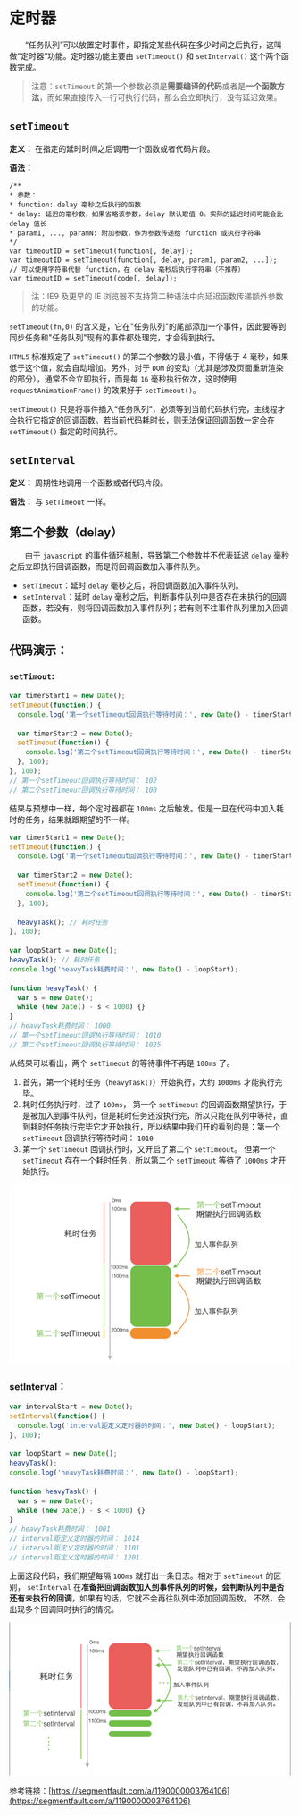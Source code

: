 # 定时器

&emsp;&emsp;“任务队列”可以放置定时事件，即指定某些代码在多少时间之后执行，这叫做“定时器”功能。定时器功能主要由 `setTimeout()` 和 `setInterval()` 这个两个函数完成。

> 注意：`setTimeout` 的第一个参数必须是**需要编译的代码**或者是**一个函数方法**，而如果直接传入一行可执行代码，那么会立即执行，没有延迟效果。 

## `setTimeout`

**定义：** 在指定的延时时间之后调用一个函数或者代码片段。

**语法：**

```
/**
* 参数：
* function: delay 毫秒之后执行的函数
* delay: 延迟的毫秒数，如果省略该参数，delay 默认取值 0。实际的延迟时间可能会比 delay 值长
* param1, ..., paramN: 附加参数，作为参数传递给 function 或执行字符串
*/
var timeoutID = setTimeout(function[, delay]);
var timeoutID = setTimeout(function[, delay, param1, param2, ...]);
// 可以使用字符串代替 function，在 delay 毫秒后执行字符串（不推荐）
var timeoutID = setTimeout(code[, delay]);
```

> 注：IE9 及更早的 IE 浏览器不支持第二种语法中向延迟函数传递额外参数的功能。

`setTimeout(fn,0)` 的含义是，它在"任务队列"的尾部添加一个事件，因此要等到同步任务和"任务队列"现有的事件都处理完，才会得到执行。

`HTML5` 标准规定了 `setTimeout()` 的第二个参数的最小值，不得低于 4 毫秒，如果低于这个值，就会自动增加。另外，对于 `DOM` 的变动（尤其是涉及页面重新渲染的部分），通常不会立即执行，而是每 `16` 毫秒执行依次，这时使用 `requestAnimationFrame()` 的效果好于 `setTimeout()`。

`setTimeout()` 只是将事件插入“任务队列”，必须等到当前代码执行完，主线程才会执行它指定的回调函数。若当前代码耗时长，则无法保证回调函数一定会在 `setTimeout()` 指定的时间执行。

## `setInterval`

**定义：** 周期性地调用一个函数或者代码片段。

**语法：** 与 `setTimeout` 一样。

## 第二个参数（delay）

&emsp;&emsp;由于 `javascript` 的事件循环机制，导致第二个参数并不代表延迟 `delay` 毫秒之后立即执行回调函数，而是将回调函数加入事件队列。

- `setTimeout`：延时 `delay` 毫秒之后，将回调函数加入事件队列。
- `setInterval`：延时 `delay` 毫秒之后，判断事件队列中是否存在未执行的回调函数，若没有，则将回调函数加入事件队列；若有则不往事件队列里加入回调函数。

## 代码演示：

### `setTimout`:

```js
var timerStart1 = new Date();
setTimeout(function() {
  console.log('第一个setTimeout回调执行等待时间：', new Date() - timerStart1);

  var timerStart2 = new Date();
  setTimeout(function() {
    console.log('第二个setTimeout回调执行等待时间：', new Date() - timerStart2);
  }, 100);
}, 100);
// 第一个setTimeout回调执行等待时间： 102
// 第二个setTimeout回调执行等待时间： 100
```

结果与预想中一样，每个定时器都在 `100ms` 之后触发。但是一旦在代码中加入耗时的任务，结果就跟期望的不一样。

```js
var timerStart1 = new Date();
setTimeout(function() {
  console.log('第一个setTimeout回调执行等待时间：', new Date() - timerStart1);

  var timerStart2 = new Date();
  setTimeout(function() {
    console.log('第二个setTimeout回调执行等待时间：', new Date() - timerStart2);
  }, 100);

  heavyTask(); // 耗时任务
}, 100);

var loopStart = new Date();
heavyTask(); // 耗时任务
console.log('heavyTask耗费时间：', new Date() - loopStart);

function heavyTask() {
  var s = new Date();
  while (new Date() - s < 1000) {}
}
// heavyTask耗费时间： 1000
// 第一个setTimeout回调执行等待时间： 1010
// 第二个setTimeout回调执行等待时间： 1025
```

从结果可以看出，两个 `setTimeout` 的等待事件不再是 `100ms` 了。

1. 首先，第一个耗时任务（`heavyTask()`）开始执行，大约 `1000ms` 才能执行完毕。
2. 耗时任务执行时，过了 `100ms`， 第一个 `setTimeout` 的回调函数期望执行，于是被加入到事件队列，但是耗时任务还没执行完，所以只能在队列中等待，直到耗时任务执行完毕它才开始执行，所以结果中我们开的看到的是：第一个 `setTimeout` 回调执行等待时间： `1010`
3. 第一个 `setTimeout` 回调执行时，又开启了第二个 `setTimeout`。 但第一个 `setTimeout` 存在一个耗时任务，所以第二个 `setTimeout` 等待了 `1000ms` 才开始执行。

![](/assets/javascript/setTimeout.png)

### setInterval：

```js
var intervalStart = new Date();
setInterval(function() {
  console.log('interval距定义定时器的时间：', new Date() - loopStart);
}, 100);

var loopStart = new Date();
heavyTask();
console.log('heavyTask耗费时间：', new Date() - loopStart);

function heavyTask() {
  var s = new Date();
  while (new Date() - s < 1000) {}
}
// heavyTask耗费时间： 1001
// interval距定义定时器的时间： 1014
// interval距定义定时器的时间： 1101
// interval距定义定时器的时间： 1201
```

上面这段代码，我们期望每隔 `100ms` 就打出一条日志。相对于 `setTimeout` 的区别， `setInterval` 在**准备把回调函数加入到事件队列的时候，会判断队列中是否还有未执行的回调**，如果有的话，它就不会再往队列中添加回调函数。 不然，会出现多个回调同时执行的情况。

![](/assets/javascript/setInterval.png)

参考链接：[https://segmentfault.com/a/1190000003764106](https://segmentfault.com/a/1190000003764106)
